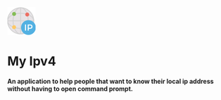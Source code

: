 ![globe](/image/globe.png) <br>
<h1>My Ipv4</h1>

<h4> An application to help people that want to know their local ip address without having to open command prompt.
